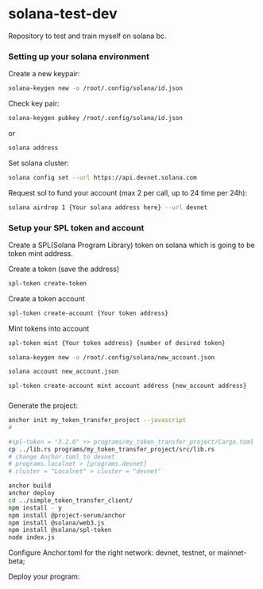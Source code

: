 # solana-test-dev
Repository to test and train myself on solana bc.

### Setting up your solana environment

Create a new keypair:
```bash
solana-keygen new -o /root/.config/solana/id.json
```

Check key pair: 
```bash
solana-keygen pubkey /root/.config/solana/id.json
```

or

```bash
solana address
```

Set solana cluster:
```bash
solana config set --url https://api.devnet.solana.com
```
Request sol to fund your account (max 2 per call, up to 24 time per 24h):

```bash
solana airdrop 1 {Your solana address here} --url devnet
```

### Setup your SPL token and account

Create a SPL(Solana Program Library) token on solana which is going to be token mint address.

Create a token (save the address)
```bash
spl-token create-token
```
Create a token account 
```bash
spl-token create-account {Your token address}
```

Mint tokens into account
```bash
spl-token mint {Your token address} {number of desired token}
```

```bash
solana-keygen new -o /root/.config/solana/new_account.json
```
```bash
solana account new_account.json

spl-token create-account mint account address {new_account address}
```

### 

Generate the project:

```bash
anchor init my_token_transfer_project --javascript
# 

#spl-token = "3.2.0" >> programs/my_token_transfer_project/Cargo.toml
cp ../lib.rs programs/my_token_transfer_project/src/lib.rs
# change Anchor.toml to devnet
# programs.localnet > [programs.devnet]
# cluster = "Localnet" > cluster = "devnet"

anchor build
anchor deploy
cd ../simple_token_transfer_client/
npm install - y
npm install @project-serum/anchor
npm install @solana/web3.js
npm install @solana/spl-token
node index.js
```




Configure Anchor.toml for the right network: devnet, testnet, or mainnet-beta;

Deploy your program:

```bash

```

```bash


